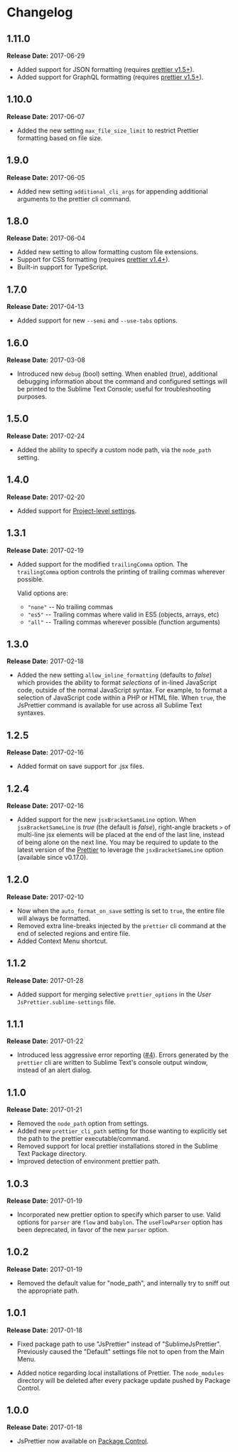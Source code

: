 # Changelog

## 1.11.0

**Release Date:** 2017-06-29

- Added support for JSON formatting (requires [prettier v1.5+]).
- Added support for GraphQL formatting (requires [prettier v1.5+]).

## 1.10.0

**Release Date:** 2017-06-07

- Added the new setting `max_file_size_limit` to restrict Prettier formatting
  based on file size.

## 1.9.0

**Release Date:** 2017-06-05

- Added new setting `additional_cli_args` for appending additional arguments to
  the prettier cli command.

## 1.8.0

**Release Date:** 2017-06-04

- Added new setting to allow formatting custom file extensions.
- Support for CSS formatting (requires [prettier v1.4+]).
- Built-in support for TypeScript.

## 1.7.0

**Release Date:** 2017-04-13

- Added support for new `--semi` and `--use-tabs` options.

## 1.6.0

**Release Date:** 2017-03-08

- Introduced new `debug` (bool) setting. When enabled (true), additional
  debugging information about the command and configured settings will be
  printed to the Sublime Text Console; useful for troubleshooting purposes.

## 1.5.0

**Release Date:** 2017-02-24

- Added the ability to specify a custom node path, via the `node_path` setting.

## 1.4.0

**Release Date:** 2017-02-20

- Added support for [Project-level settings].

## 1.3.1

**Release Date:** 2017-02-19

- Added support for the modified `trailingComma` option. The `trailingComma`
  option controls the printing of trailing commas wherever possible.

    Valid options are:

    - `"none"` -- No trailing commas
    - `"es5"`  -- Trailing commas where valid in ES5 (objects, arrays, etc)
    - `"all"`  -- Trailing commas wherever possible (function arguments)

## 1.3.0

**Release Date:** 2017-02-18

- Added the new setting `allow_inline_formatting` (defaults to *false*) which
  provides the ability to format *selections* of in-lined JavaScript code,
  outside of the normal JavaScript syntax. For example, to format a selection of
  JavaScript code within a PHP or HTML file. When `true`, the JsPrettier command
  is available for use across all Sublime Text syntaxes.

## 1.2.5

**Release Date:** 2017-02-16

- Added format on save support for .jsx files.

## 1.2.4

**Release Date:** 2017-02-16

- Added support for the new `jsxBracketSameLine` option. When
  `jsxBracketSameLine` is *true* (the default is *false*), right-angle brackets
  `>` of multi-line jsx elements will be placed at the end of the last line,
  instead of being alone on the next line. You may be required to update to the
  latest version of the [Prettier] to leverage the `jsxBracketSameLine` option
  (available since v0.17.0).

## 1.2.0

**Release Date:** 2017-02-10

- Now when the `auto_format_on_save` setting is set to `true`, the entire file
  will always be formatted.
- Removed extra line-breaks injected by the `prettier` cli command at the end of
  selected regions and entire file.
- Added Context Menu shortcut.

## 1.1.2

**Release Date:** 2017-01-28

- Added support for merging selective `prettier_options` in the *User*
  `JsPrettier.sublime-settings` file.

## 1.1.1

**Release Date:** 2017-01-22

- Introduced less aggressive error reporting ([#4]). Errors generated by the
  `prettier` cli are written to Sublime Text's console output window, instead of
  an alert dialog.

## 1.1.0

**Release Date:** 2017-01-21

- Removed the `node_path` option from settings.
- Added new `prettier_cli_path` setting for those wanting to explicitly set the
  path to the prettier executable/command.
- Removed support for local prettier installations stored in the Sublime Text
  Package directory.
- Improved detection of environment prettier path.

## 1.0.3

**Release Date:** 2017-01-19

- Incorporated new prettier option to specify which parser to use. Valid options
  for `parser` are `flow` and `babylon`. The `useFlowParser` option has been
  deprecated, in favor of the new `parser` option.

## 1.0.2

**Release Date:** 2017-01-19

- Removed the default value for "node_path", and internally try to sniff out the
  appropriate path.

## 1.0.1

**Release Date:** 2017-01-18

- Fixed package path to use "JsPrettier" instead of "SublimeJsPrettier".
  Previously caused the "Default" settings file not to open from the Main Menu.

- Added notice regarding local installations of Prettier. The `node_modules`
  directory will be deleted after every package update pushed by Package
  Control.

## 1.0.0

**Release Date:** 2017-01-18

- JsPrettier now available on [Package Control].

[Package Control]: https://packagecontrol.io/packages/JsPrettier
[#4]: https://github.com/jonlabelle/SublimeJsPrettier/issues/4
[Prettier]: https://github.com/jlongster/prettier
[Project-level settings]: https://github.com/jonlabelle/SublimeJsPrettier#project-level-settings
[prettier v1.4+]: https://github.com/prettier/prettier/releases/tag/1.4.0
[prettier v1.5+]: https://github.com/prettier/prettier/releases/tag/1.5.0
